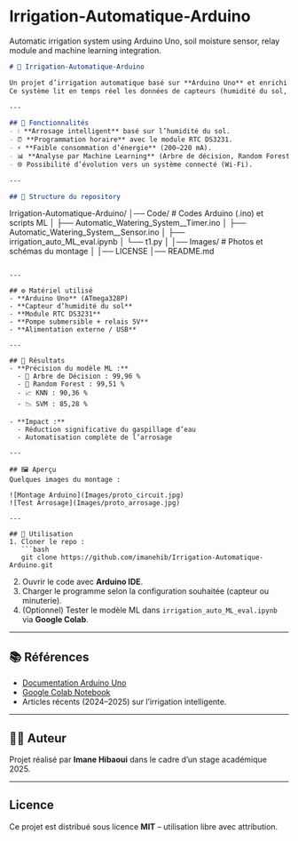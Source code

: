 # Irrigation-Automatique-Arduino
Automatic irrigation system using Arduino Uno, soil moisture sensor, relay module and machine learning integration.

```markdown
# 🌱 Irrigation-Automatique-Arduino

Un projet d’irrigation automatique basé sur **Arduino Uno** et enrichi par des techniques de **Machine Learning** pour optimiser l’utilisation de l’eau.  
Ce système lit en temps réel les données de capteurs (humidité du sol, température, etc.) et déclenche une pompe uniquement lorsque c’est nécessaire.  

---

## 🚀 Fonctionnalités
- 💧 **Arrosage intelligent** basé sur l’humidité du sol.  
- ⏰ **Programmation horaire** avec le module RTC DS3231.  
- ⚡ **Faible consommation d’énergie** (200–220 mA).  
- 📊 **Analyse par Machine Learning** (Arbre de décision, Random Forest, SVM, etc.) pour prédire le besoin en arrosage.  
- 🌐 Possibilité d’évolution vers un système connecté (Wi-Fi).  

---

## 📂 Structure du repository
```

Irrigation-Automatique-Arduino/
│── Code/                  # Codes Arduino (.ino) et scripts ML
│   ├── Automatic\_Watering\_System\_\_Timer.ino
│   ├── Automatic\_Watering\_System\_\_Sensor.ino
│   ├── irrigation\_auto\_ML\_eval.ipynb
│   └── t1.py
│
│── Images/                # Photos et schémas du montage
│
│── LICENSE
│── README.md

````

---

## ⚙️ Matériel utilisé
- **Arduino Uno** (ATmega328P)  
- **Capteur d’humidité du sol**  
- **Module RTC DS3231**  
- **Pompe submersible + relais 5V**  
- **Alimentation externe / USB**  

---

## 🔬 Résultats
- **Précision du modèle ML :**
  - 🌳 Arbre de Décision : 99,96 %  
  - 🌲 Random Forest : 99,51 %  
  - 📈 KNN : 90,36 %  
  - 📉 SVM : 85,28 %  

- **Impact :**
  - Réduction significative du gaspillage d’eau  
  - Automatisation complète de l’arrosage  

---

## 🖼️ Aperçu
Quelques images du montage :  

![Montage Arduino](Images/proto_circuit.jpg)  
![Test Arrosage](Images/proto_arrosage.jpg)  

---

## 📖 Utilisation
1. Cloner le repo :
   ```bash
   git clone https://github.com/imanehib/Irrigation-Automatique-Arduino.git
````

2. Ouvrir le code avec **Arduino IDE**.
3. Charger le programme selon la configuration souhaitée (capteur ou minuterie).
4. (Optionnel) Tester le modèle ML dans `irrigation_auto_ML_eval.ipynb` via **Google Colab**.

---

## 📚 Références

* [Documentation Arduino Uno](https://docs.arduino.cc/hardware/uno-rev3)
* [Google Colab Notebook](https://colab.research.google.com/)
* Articles récents (2024–2025) sur l’irrigation intelligente.

---

## 👩‍💻 Auteur

Projet réalisé par **Imane Hibaoui** dans le cadre d’un stage académique 2025.

---

##  Licence

Ce projet est distribué sous licence **MIT** – utilisation libre avec attribution.

```

